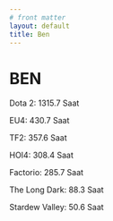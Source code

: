 ```yaml
---
# front matter
layout: default
title: Ben
---
```



# BEN

Dota 2: 1315.7 Saat

EU4: 430.7 Saat

TF2: 357.6 Saat

HOI4: 308.4 Saat

Factorio: 285.7 Saat

The Long Dark: 88.3 Saat

Stardew Valley: 50.6 Saat

